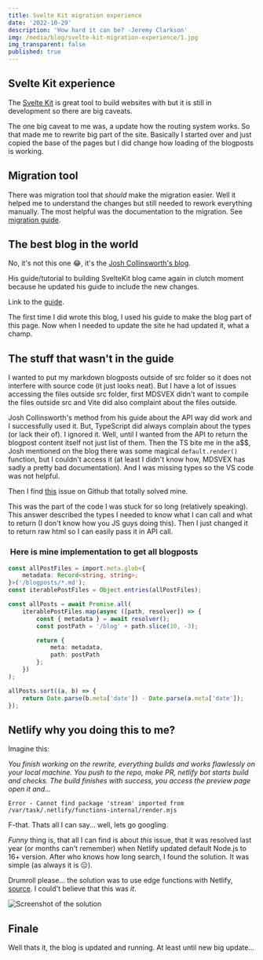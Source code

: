 ```yaml
---
title: Svelte Kit migration experience
date: '2022-10-29'
description: 'How hard it can be? -Jeremy Clarkson'
img: /media/blog/svelte-kit-migration-experience/1.jpg
img_transparent: false
published: true
---
```


## Svelte Kit experience

The [Svelte Kit](https://kit.svelte.dev/) is great tool to build websites with but it is still in development so there are big caveats.

The one big caveat to me was, a update how the routing system works. So that made me to rewrite big part of the site. Basically I started over and just copied the base of the pages but I did change how loading of the blogposts is working.

## Migration tool

There was migration tool that _should_ make the migration easier. Well it helped me to understand the changes but still needed to rework everything manually. The most helpful was the documentation to the migration. See [migration guide](https://github.com/sveltejs/kit/discussions/5774).

## The best blog in the world

No, it's not this one 😂, it's the [Josh Collinsworth's blog](https://joshcollinsworth.com/blog).

His guide/tutorial to building SvelteKit blog came again in clutch moment because he updated his guide to include the new changes.

Link to the [guide](https://joshcollinsworth.com/blog/build-static-sveltekit-markdown-blog).

The first time I did wrote this blog, I used his guide to make the blog part of this page. Now when I needed to update the site he had updated it, what a champ.

## The stuff that wasn't in the guide

I wanted to put my markdown blogposts outside of src folder so it does not interfere with source code (it just looks neat).
But I have a lot of issues accessing the files outside src folder, first MDSVEX didn't want to compile the files outside src and Vite did also complaint about the files outside.

Josh Collinsworth's method from his guide about the API way did work and I successfully used it. But, TypeScript did always complain about the types (or lack their of). I ignored it. Well, until I wanted from the API to return the blogpost content itself not just list of them.
Then the TS bite me in the a$$, Josh mentioned on the blog there was some magical `default.render()` function, but I couldn't access it (at least I didn't know how, MDSVEX has sadly a pretty bad documentation). And I was missing types so the VS code was not helpful.

Then I find [this](https://github.com/pngwn/MDsveX/discussions/220#discussioncomment-3357000) issue on Github that totally solved mine.

This was the part of the code I was stuck for so long (relatively speaking). This answer described the types I needed to know what I can call and what to return (I don't know how you JS guys doing this). Then I just changed it to return raw html so I can easily pass it in API call.

###  Here is mine implementation to get all blogposts

```ts
const allPostFiles = import.meta.glob<{
    metadata: Record<string, string>;
}>('/blogposts/*.md');
const iterablePostFiles = Object.entries(allPostFiles);

const allPosts = await Promise.all(
    iterablePostFiles.map(async ([path, resolver]) => {
        const { metadata } = await resolver();
        const postPath = '/blog' + path.slice(10, -3);

        return {
            meta: metadata,
            path: postPath
        };
    })
);

allPosts.sort((a, b) => {
    return Date.parse(b.meta['date']) - Date.parse(a.meta['date']);
});
```

## Netlify why you doing this to me?

Imagine this:

_You finish working on the rewrite, everything builds and works flawlessly on your local machine. You push to the repo, make PR, netlify bot starts build and checks. The build finishes with success, you access the preview page open it and..._

`Error - Cannot find package 'stream' imported from /var/task/.netlify/functions-internal/render.mjs`

F-that. Thats all I can say... well, lets go googling.

_Funny_ thing is, that all I can find is about _this_ issue, that it was resolved last year (or months can't remember) when Netlify updated default Node.js to 16+ version.
After who knows how long search, I found the solution. It was simple (as always it is 😑).

Drumroll please... the solution was to use edge functions with Netlify, [source](https://github.com/sveltejs/kit/issues/6462#issuecomment-1234893057). I could't believe that this was _it_.

![Screenshot of the solution](/media/blog/svelte-kit-migration-experience/issue-6462-sveltekit.png)

## Finale

Well thats it, the blog is updated and running. At least until new big update...
